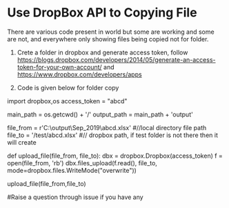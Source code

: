 # Use DropBox API to Copying File
There are various code present in world but some are working and some are not, and everywhere only showing files being copied not for folder. 

1. Crete a folder in dropbox and generate access token, follow https://blogs.dropbox.com/developers/2014/05/generate-an-access-token-for-your-own-account/
and https://www.dropbox.com/developers/apps

2. Code is given below for folder copy

import dropbox,os
access_token = "abcd"

main_path               = os.getcwd() + '/'
output_path             = main_path + 'output'

file_from = r'C:\\output\Sep_2019\abcd.xlsx'  #//local directory file path
file_to   = '/test/abcd.xlsx'                 #// dropbox path, if test folder is not there then it will create

def upload_file(file_from, file_to):
    dbx = dropbox.Dropbox(access_token)
    f = open(file_from, 'rb')
    dbx.files_upload(f.read(), file_to, mode=dropbox.files.WriteMode("overwrite"))

upload_file(file_from,file_to)

#Raise a question through issue if you have any
